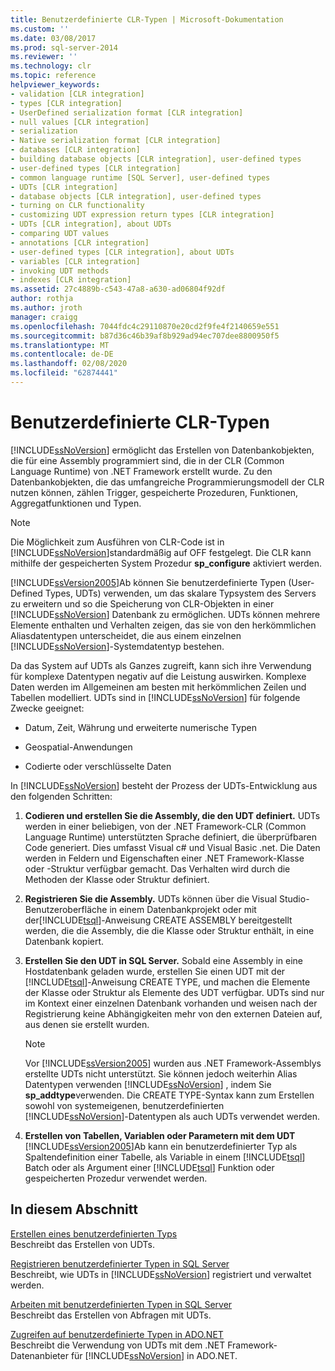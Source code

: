 ```yaml
---
title: Benutzerdefinierte CLR-Typen | Microsoft-Dokumentation
ms.custom: ''
ms.date: 03/08/2017
ms.prod: sql-server-2014
ms.reviewer: ''
ms.technology: clr
ms.topic: reference
helpviewer_keywords:
- validation [CLR integration]
- types [CLR integration]
- UserDefined serialization format [CLR integration]
- null values [CLR integration]
- serialization
- Native serialization format [CLR integration]
- databases [CLR integration]
- building database objects [CLR integration], user-defined types
- user-defined types [CLR integration]
- common language runtime [SQL Server], user-defined types
- UDTs [CLR integration]
- database objects [CLR integration], user-defined types
- turning on CLR functionality
- customizing UDT expression return types [CLR integration]
- UDTs [CLR integration], about UDTs
- comparing UDT values
- annotations [CLR integration]
- user-defined types [CLR integration], about UDTs
- variables [CLR integration]
- invoking UDT methods
- indexes [CLR integration]
ms.assetid: 27c4889b-c543-47a8-a630-ad06804f92df
author: rothja
ms.author: jroth
manager: craigg
ms.openlocfilehash: 7044fdc4c29110870e20cd2f9fe4f2140659e551
ms.sourcegitcommit: b87d36c46b39af8b929ad94ec707dee8800950f5
ms.translationtype: MT
ms.contentlocale: de-DE
ms.lasthandoff: 02/08/2020
ms.locfileid: "62874441"
---
```

# <a name="clr-user-defined-types"></a>Benutzerdefinierte CLR-Typen
  
  [!INCLUDE[ssNoVersion](../../includes/ssnoversion-md.md)] ermöglicht das Erstellen von Datenbankobjekten, die für eine Assembly programmiert sind, die in der CLR (Common Language Runtime) von .NET Framework erstellt wurde. Zu den Datenbankobjekten, die das umfangreiche Programmierungsmodell der CLR nutzen können, zählen Trigger, gespeicherte Prozeduren, Funktionen, Aggregatfunktionen und Typen.  
  
> [!NOTE]  
>  Die Möglichkeit zum Ausführen von CLR-Code ist in [!INCLUDE[ssNoVersion](../../includes/ssnoversion-md.md)]standardmäßig auf OFF festgelegt. Die CLR kann mithilfe der gespeicherten System Prozedur **sp_configure** aktiviert werden.  
  
 [!INCLUDE[ssVersion2005](../../includes/ssversion2005-md.md)]Ab können Sie benutzerdefinierte Typen (User-Defined Types, UDTs) verwenden, um das skalare Typsystem des Servers zu erweitern und so die Speicherung von CLR-Objekten in einer [!INCLUDE[ssNoVersion](../../includes/ssnoversion-md.md)] Datenbank zu ermöglichen. UDTs können mehrere Elemente enthalten und Verhalten zeigen, das sie von den herkömmlichen Aliasdatentypen unterscheidet, die aus einem einzelnen [!INCLUDE[ssNoVersion](../../includes/ssnoversion-md.md)]-Systemdatentyp bestehen.  
  
 Da das System auf UDTs als Ganzes zugreift, kann sich ihre Verwendung für komplexe Datentypen negativ auf die Leistung auswirken. Komplexe Daten werden im Allgemeinen am besten mit herkömmlichen Zeilen und Tabellen modelliert. UDTs sind in [!INCLUDE[ssNoVersion](../../includes/ssnoversion-md.md)] für folgende Zwecke geeignet:  
  
-   Datum, Zeit, Währung und erweiterte numerische Typen  
  
-   Geospatial-Anwendungen  
  
-   Codierte oder verschlüsselte Daten  
  
 In [!INCLUDE[ssNoVersion](../../includes/ssnoversion-md.md)] besteht der Prozess der UDTs-Entwicklung aus den folgenden Schritten:  
  
1.  **Codieren und erstellen Sie die Assembly, die den UDT definiert.** UDTs werden in einer beliebigen, von der .NET Framework-CLR (Common Language Runtime) unterstützten Sprache definiert, die überprüfbaren Code generiert. Dies umfasst Visual c# und Visual Basic .net. Die Daten werden in Feldern und Eigenschaften einer .NET Framework-Klasse oder -Struktur verfügbar gemacht. Das Verhalten wird durch die Methoden der Klasse oder Struktur definiert.  
  
2.  **Registrieren Sie die Assembly.** UDTs können über die Visual Studio-Benutzeroberfläche in einem Datenbankprojekt oder mit der[!INCLUDE[tsql](../../includes/tsql-md.md)]-Anweisung CREATE ASSEMBLY bereitgestellt werden, die die Assembly, die die Klasse oder Struktur enthält, in eine Datenbank kopiert.  
  
3.  **Erstellen Sie den UDT in SQL Server.** Sobald eine Assembly in eine Hostdatenbank geladen wurde, erstellen Sie einen UDT mit der  [!INCLUDE[tsql](../../includes/tsql-md.md)]-Anweisung CREATE TYPE, und machen die Elemente der Klasse oder Struktur als Elemente des UDT verfügbar. UDTs sind nur im Kontext einer einzelnen Datenbank vorhanden und weisen nach der Registrierung keine Abhängigkeiten mehr von den externen Dateien auf, aus denen sie erstellt wurden.  
  
    > [!NOTE]  
    >  Vor [!INCLUDE[ssVersion2005](../../includes/ssversion2005-md.md)] wurden aus .NET Framework-Assemblys erstellte UDTs nicht unterstützt. Sie können jedoch weiterhin Alias Datentypen verwenden [!INCLUDE[ssNoVersion](../../includes/ssnoversion-md.md)] , indem Sie **sp_addtype**verwenden. Die CREATE TYPE-Syntax kann zum Erstellen sowohl von systemeigenen, benutzerdefinierten [!INCLUDE[ssNoVersion](../../includes/ssnoversion-md.md)]-Datentypen als auch UDTs verwendet werden.  
  
4.  **Erstellen von Tabellen, Variablen oder Parametern mit dem UDT** [!INCLUDE[ssVersion2005](../../includes/ssversion2005-md.md)]Ab kann ein benutzerdefinierter Typ als Spaltendefinition einer Tabelle, als Variable in einem [!INCLUDE[tsql](../../includes/tsql-md.md)] Batch oder als Argument einer [!INCLUDE[tsql](../../includes/tsql-md.md)] Funktion oder gespeicherten Prozedur verwendet werden.  
  
## <a name="in-this-section"></a>In diesem Abschnitt  
 [Erstellen eines benutzerdefinierten Typs](creating-user-defined-types.md)  
 Beschreibt das Erstellen von UDTs.  
  
 [Registrieren benutzerdefinierter Typen in SQL Server](registering-user-defined-types-in-sql-server.md)  
 Beschreibt, wie UDTs in [!INCLUDE[ssNoVersion](../../includes/ssnoversion-md.md)] registriert und verwaltet werden.  
  
 [Arbeiten mit benutzerdefinierten Typen in SQL Server](working-with-user-defined-types-in-sql-server.md)  
 Beschreibt das Erstellen von Abfragen mit UDTs.  
  
 [Zugreifen auf benutzerdefinierte Typen in ADO.NET](accessing-user-defined-types-in-ado-net.md)  
 Beschreibt die Verwendung von UDTs mit dem .NET Framework-Datenanbieter für [!INCLUDE[ssNoVersion](../../includes/ssnoversion-md.md)] in ADO.NET.  
  
  
